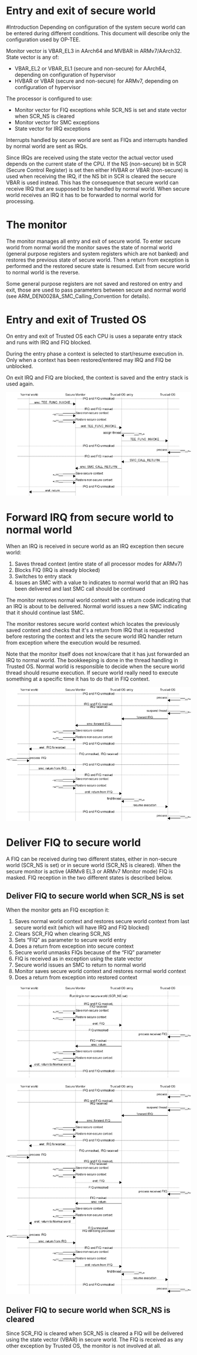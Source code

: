 Entry and exit of secure world
==============================

#Introduction
Depending on configuration of the system secure world can be entered during
different conditions. This document will describe only the configuration
used by OP-TEE.

Monitor vector is VBAR_EL3 in AArch64 and MVBAR in ARMv7/AArch32. State
vector is any of:
* VBAR_EL2 or VBAR_EL1 (secure and non-secure) for AArch64, depending on
  configuration of hypervisor
* HVBAR or VBAR (secure and non-secure) for ARMv7, depending on
  configuration of hypervisor

The processor is configured to use:
* Monitor vector for FIQ exceptions while SCR_NS is set and state vector
  when SCR_NS is cleared
* Monitor vector for SMC exceptions
* State vector for IRQ exceptions

Interrupts handled by secure world are sent as FIQs and interrupts handled
by normal world are sent as IRQs.

Since IRQs are received using the state vector the actual vector used
depends on the current state of the CPU. If the NS (non-secure) bit in SCR
(Secure Control Register) is set then either HVBAR or VBAR (non-secure) is
used when receiving the IRQ, if the NS bit in SCR is cleared the secure
VBAR is used instead. This has the consequence that secure world can
receive IRQ that are supposed to be handled by normal world. When secure
world receives an IRQ it has to be forwarded to normal world for
processing.

# The monitor
The monitor manages all entry and exit of secure world. To enter secure
world from normal world the monitor saves the state of normal world
(general purpose registers and system registers which are not banked) and
restores the previous state of secure world. Then a return from exception
is performed and the restored secure state is resumed. Exit from secure
world to normal world is the reverse.

Some general purpose registers are not saved and restored on entry and
exit, those are used to pass parameters between secure and normal world
(see ARM_DEN0028A_SMC_Calling_Convention for details).

# Entry and exit of Trusted OS
On entry and exit of Trusted OS each CPU is uses a separate entry stack and
runs with IRQ and FIQ blocked.

During the entry phase a context is selected to start/resume execution in.
Only when a context has been restored/entered may IRQ and FIQ be unblocked.

On exit IRQ and FIQ are blocked, the context is saved and the entry stack
is used again.

![SMC entry of secure world](images/interrupt_handling/tee_invoke.png "SMC entry of secure world")

# Forward IRQ from secure world to normal world
When an IRQ is received in secure world as an IRQ exception then secure world:

1. Saves thread context (entire state of all processor modes for ARMv7)
2. Blocks FIQ (IRQ is already blocked)
3. Switches to entry stack
4. Issues an SMC with a value to indicates to normal world that an IRQ has
   been delivered and last SMC call should be continued

The monitor restores normal world context with a return code indicating
that an IRQ is about to be delivered. Normal world issues a new SMC
indicating that it should continue last SMC.

The monitor restores secure world context which locates the previously
saved context and checks that it's a return from IRQ that is requested
before restoring the context and lets the secure world IRQ handler return
from exception where the execution would be resumed.

Note that the monitor itself does not know/care that it has just forwarded
an IRQ to normal world. The bookkeeping is done in the thread handling in
Trusted OS. Normal world is responsible to decide when the secure world
thread should resume execution. If secure world really need to execute
something at a specific time it has to do that in FIQ context.

![IRQ received in secure world and forwarded to normal world](images/interrupt_handling/irq.png "IRQ received in secure world and forwarded to normal world")

# Deliver FIQ to secure world
A FIQ can be received during two different states, either in non-secure
world (SCR_NS is set) or in secure world (SCR_NS is cleared). When the
secure monitor is active (ARMv8 EL3 or ARMv7 Monitor mode) FIQ is masked.
FIQ reception in the two different states is described below.

## Deliver FIQ to secure world when SCR_NS is set
When the monitor gets an FIQ exception it:

1. Saves normal world context and restores secure world context from last
   secure world exit (which will have IRQ and FIQ blocked)
2. Clears SCR_FIQ when clearing SCR_NS
3. Sets “FIQ” as parameter to secure world entry
4. Does a return from exception into secure context
5. Secure world unmasks FIQs because of the “FIQ” parameter
6. FIQ is received as in exception using the state vector
7. Secure world issues an SMC to return to normal world
8. Monitor saves secure world context and restores normal world context
9. Does a return from exception into restored context

![FIQ received when SCR_NS is set](images/interrupt_handling/fiq.png "FIQ received when SCR_NS is set")

![FIQ received while processing an IRQ forwarded from secure world](images/interrupt_handling/irq_fiq.png "FIQ received while processing an IRQ forwarded from secure world")

## Deliver FIQ to secure world when SCR_NS is cleared
Since SCR_FIQ is cleared when SCR_NS is cleared a FIQ will be delivered
using the state vector (VBAR) in secure world. The FIQ is received as any
other exception by Trusted OS, the monitor is not involved at all.
